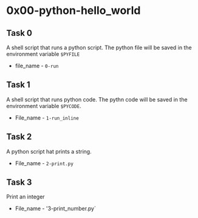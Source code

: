 # 0x00-python-hello\_world

## Task 0
A shell script that runs a python script. The python file will be saved in the environment variable `$PYFILE`
* file\_name - `0-run`

## Task 1
A shell script that runs python code. The pythn code will be saved in the environment variable `$PYCODE`.
* File\_name - `1-run_inline`

## Task 2
A python script hat prints a string.
* File\_name - `2-print.py`

## Task 3
Print an integer
* File\_name - '3-print\_number.py`
